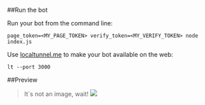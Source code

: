 ##Run the bot

Run your bot from the command line:
```
page_token=<MY_PAGE_TOKEN> verify_token=<MY_VERIFY_TOKEN> node index.js
```
Use [localtunnel.me](https://localtunnel.github.io/www/) to make your bot available on the web:
```
lt --port 3000
```

##Preview
>It`s not an image, wait!
![](http://i.imgur.com/wcAlOBv.gif)
